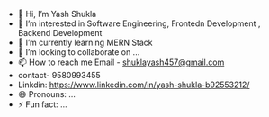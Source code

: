 - 👋 Hi, I’m Yash Shukla
- 👀 I’m interested in Software Engineering, Frontedn Development , Backend Development
- 🌱 I’m currently learning MERN Stack
- 💞️ I’m looking to collaborate on ...
- 📫 How to reach me Email - shuklayash457@gmail.com
- contact- 9580993455
- Linkdin: https://www.linkedin.com/in/yash-shukla-b92553212/
- 😄 Pronouns: ...
- ⚡ Fun fact: ...

<!---
yashshuklaaa/yashshuklaaa is a ✨ special ✨ repository because its `README.md` (this file) appears on your GitHub profile.
You can click the Preview link to take a look at your changes.
--->
